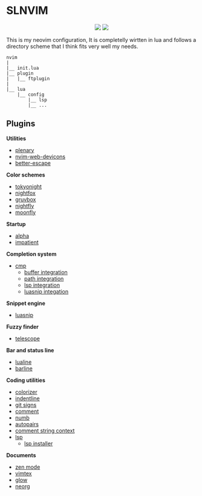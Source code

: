 # SLNVIM

<p align="center">
  <a>
    <img src=https://img.shields.io/badge/NeoVim-%2357A143.svg?&style=for-the-badge&logo=neovim&logoColor=white>
  </a>
  <a>
    <img src=https://img.shields.io/badge/lua-%232C2D72.svg?style=for-the-badge&logo=lua&logoColor=white>
  </a>
</p>

This is my neovim configuration, It is completelly wirtten in lua and
follows a directory scheme that I think fits very well my needs.

```
nvim
|
|__ init.lua
|__ plugin
|   |__ ftplugin
|
|__ lua
    |__ config
        |__ lsp
        |__ ...
```

## Plugins

**Utilities**
- [plenary](https://github.com/wbthomason/packer.nvim)
- [nvim-web-devicons](https://github.com/kyazdani42/nvim-web-devicons)
- [better-escape](https://github.com/max397574/better-escape.nvim)

**Color schemes**
- [tokyonight](https://github.com/folke/tokyonight.nvim)
- [nightfox](https://github.com/EdenEast/nightfox)
- [gruvbox](https://github.com/ellisonleao/gruvbox.nvim)
- [nightfly](https://github.com/bluz71/vim-nightfly-guicolors)
- [moonfly](https://github.com/bluz71/vim-moonfly-colors)

**Startup**
- [alpha](https://github.com/goolord/alha-nvim)
- [impatient](https://github.com/lewis6991/impatient.nvim)

**Completion system**
- [cmp](https://github.com/hrsh7th/nvim-cmp)
  - [buffer integration](https://github.com/hrsh7th/cmp-buffer)
  - [path integration](https://github.com/hrsh7th/cmp-path)
  - [lsp integration](https://github.com/hrsh7th/cmp-nvim-lsp)
  - [luasnip integation](https://github.com/saadparwaiz1/cmp_luasnip)

**Snippet engine**
- [luasnip](https;//github.com/L3M0N4D3/LuaSnip)

**Fuzzy finder**
- [telescope](https://github.com/nvim-telescope/nvim-telescope)

**Bar and status line**
- [lualine](https://github.com/nvim-lualine/lauline.nvim)
- [barline](https://github.com/romgrk/barbar.nvim)

**Coding utilities**
- [colorizer](https://github.com/norcalli/nvim-colorizer.lua)
- [indentline](https://github.com/lukas-reineke/indent-blankline.nvim)
- [git signs](https://github.com/lewis6991/gitsigns.nvim)
- [comment](https://github.com/numToStr/Comment.nvim)
- [numb](https://github.com/nacro90/numb.nvim)
- [autopairs](https://github.com/windwp/nvim-autopairs)
- [comment string context](https://github.com/JoosepAlviste/nvim-ts-context-commentstring)
- [lsp](https://github.com/neovim/nvim-lspconfig)
  - [lsp installer](https://github.com/williamboman/nvim-lsp-installer)

**Documents**
- [zen mode](https://github.com/Pocco81/true-zen.nvim)
- [vimtex](https://github.com/lervag/vimtex)
- [glow](https://github.com/ellisonleao/glow.nvim)
- [neorg](https://github.com/nvim-neorg/neorg)

